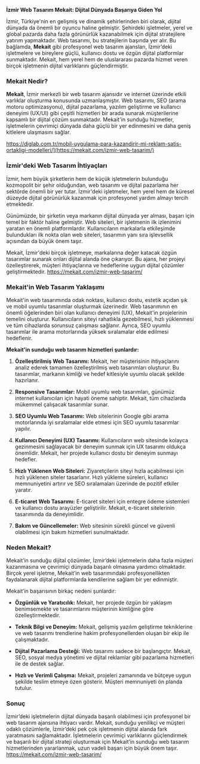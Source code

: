**İzmir Web Tasarım Mekait: Dijital Dünyada Başarıya Giden Yol**

İzmir, Türkiye'nin en gelişmiş ve dinamik şehirlerinden biri olarak, dijital dünyada da önemli bir oyuncu haline gelmiştir. Şehirdeki işletmeler, yerel ve global pazarda daha fazla görünürlük kazanabilmek için dijital stratejilere yatırım yapmaktadır. Web tasarımı, bu stratejilerin başında yer alır. Bu bağlamda, **Mekait** gibi profesyonel web tasarım ajansları, İzmir’deki işletmelere ve bireylere güçlü, kullanıcı dostu ve özgün dijital platformlar sunmaktadır. Mekait, hem yerel hem de uluslararası pazarda hizmet veren birçok işletmenin dijital varlıklarını güçlendirmiştir.

### Mekait Nedir?

**Mekait**, İzmir merkezli bir web tasarım ajansıdır ve internet üzerinde etkili varlıklar oluşturma konusunda uzmanlaşmıştır. Web tasarımı, SEO (arama motoru optimizasyonu), dijital pazarlama, yazılım geliştirme ve kullanıcı deneyimi (UX/UI) gibi çeşitli hizmetleri bir arada sunarak müşterilerine kapsamlı bir dijital çözüm sunmaktadır. Mekait'in sunduğu hizmetler, işletmelerin çevrimiçi dünyada daha güçlü bir yer edinmesini ve daha geniş kitlelere ulaşmasını sağlar.

https://diglab.com.tr/mobil-uygulama-para-kazandirir-mi-reklam-satis-ortakligi-modelleri/](https://mekait.com/izmir-web-tasarim/)

### İzmir'deki Web Tasarım İhtiyaçları

İzmir, hem büyük şirketlerin hem de küçük işletmelerin bulunduğu kozmopolit bir şehir olduğundan, web tasarımı ve dijital pazarlama her sektörde önemli bir yer tutar. İzmir'deki işletmeler, hem yerel hem de küresel düzeyde dijital görünürlük kazanmak için profesyonel yardım almayı tercih etmektedir.

Günümüzde, bir şirketin veya markanın dijital dünyada yer alması, başarı için temel bir faktör haline gelmiştir. Web siteleri, bir işletmenin ilk izlenimini yaratan en önemli platformlardır. Kullanıcıların markalarla etkileşimde bulundukları ilk nokta olan web siteleri, tasarımın yanı sıra işlevsellik açısından da büyük önem taşır.

Mekait, İzmir'deki birçok işletmeye, markalarına değer katacak özgün tasarımlar sunarak onları dijital alanda öne çıkarıyor. Bu ajans, her projeyi özelleştirerek, müşteri ihtiyaçlarına ve hedeflerine uygun dijital çözümler geliştirmektedir.
https://mekait.com/izmir-web-tasarim/

### Mekait'in Web Tasarım Yaklaşımı

Mekait'in web tasarımında odak noktası, kullanıcı dostu, estetik açıdan şık ve mobil uyumlu tasarımlar oluşturmak üzerinedir. Web tasarımının en önemli öğelerinden biri olan kullanıcı deneyimi (UX), Mekait'in projelerinin temelini oluşturur. Kullanıcıların siteyi rahatlıkla gezebilmesi, hızlı yüklenmesi ve tüm cihazlarda sorunsuz çalışması sağlanır. Ayrıca, SEO uyumlu tasarımlar ile arama motorlarında yüksek sıralamalar elde edilmesi hedeflenir.

**Mekait'in sunduğu web tasarım hizmetleri şunlardır:**

1. **Özelleştirilmiş Web Tasarımı:** Mekait, her müşterisinin ihtiyaçlarını analiz ederek tamamen özelleştirilmiş web tasarımları oluşturur. Bu tasarımlar, markanın kimliği ve hedef kitlesiyle uyumlu olacak şekilde hazırlanır.
  
2. **Responsive Tasarımlar:** Mobil uyumlu web tasarımları, günümüz internet kullanıcıları için hayati öneme sahiptir. Mekait, tüm cihazlarda mükemmel çalışacak tasarımlar sunar.

3. **SEO Uyumlu Web Tasarımı:** Web sitelerinin Google gibi arama motorlarında iyi sıralamalar elde etmesi için SEO uyumlu tasarımlar yapılır.

4. **Kullanıcı Deneyimi (UX) Tasarımı:** Kullanıcıların web sitesinde kolayca gezinmesini sağlayacak bir deneyim sunmak için UX tasarımı oldukça önemlidir. Mekait, her projede kullanıcı dostu bir deneyim sunmayı hedefler.

5. **Hızlı Yüklenen Web Siteleri:** Ziyaretçilerin siteyi hızla açabilmesi için hızlı yüklenen siteler tasarlanır. Hızlı yükleme süreleri, kullanıcı memnuniyetini artırır ve SEO sıralamaları üzerinde de pozitif etkiler yaratır.

6. **E-ticaret Web Tasarımı:** E-ticaret siteleri için entegre ödeme sistemleri ve kullanıcı dostu arayüzler geliştirilir. Mekait, e-ticaret sitelerinin tasarımında da deneyimlidir.

7. **Bakım ve Güncellemeler:** Web sitesinin sürekli güncel ve güvenli olabilmesi için bakım hizmetleri sunulmaktadır.

### Neden Mekait?

Mekait’in sunduğu dijital çözümler, İzmir’deki işletmelerin daha fazla müşteri kazanmasına ve çevrimiçi dünyada başarılı olmasına yardımcı olmaktadır. Birçok yerel işletme, Mekait’in web tasarımındaki profesyonellikten faydalanarak dijital platformlarda kendilerine sağlam bir yer edinmiştir.

Mekait’in başarısının birkaç nedeni şunlardır:

- **Özgünlük ve Yaratıcılık:** Mekait, her projede özgün bir yaklaşım benimsemekte ve tasarımlarını müşterinin kimliğine göre özelleştirmektedir.
  
- **Teknik Bilgi ve Deneyim:** Mekait, gelişmiş yazılım geliştirme tekniklerine ve web tasarımı trendlerine hakim profesyonellerden oluşan bir ekip ile çalışmaktadır.

- **Dijital Pazarlama Desteği:** Web tasarımı sadece bir başlangıçtır. Mekait, SEO, sosyal medya yönetimi ve dijital reklamlar gibi pazarlama hizmetleri ile de destek sağlar.

- **Hızlı ve Verimli Çalışma:** Mekait, projeleri zamanında ve bütçeye uygun şekilde teslim etmeye özen gösterir. Müşteri memnuniyeti ön planda tutulur.

### Sonuç

İzmir’deki işletmelerin dijital dünyada başarılı olabilmesi için profesyonel bir web tasarım ajansına ihtiyacı vardır. Mekait, sunduğu yenilikçi ve müşteri odaklı çözümlerle, İzmir’deki pek çok işletmenin dijital alanda fark yaratmasını sağlamaktadır. İşletmelerin çevrimiçi varlıklarını güçlendirmek ve başarılı bir dijital strateji oluşturmak için Mekait’in sunduğu web tasarım hizmetlerinden yararlanmak, uzun vadeli başarı için büyük önem taşır.
https://mekait.com/izmir-web-tasarim/
